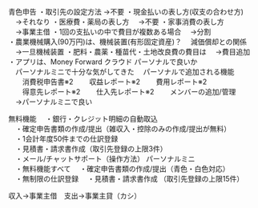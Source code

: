 青色申告 ・取引先の設定方法 →不要 ・現金払いの表し方(収支の合わせ方)  
　→それなり ・医療費・薬局の表し方 　→不要 ・家事消費の表し方  
　→事業主借 ・1回の支払いの中で費目が複数ある場合 　→分割  
・農業機械購入(90万円)は、機械装置(有形固定資産)？ 　減価償却との関係  
　→一旦機械装置 ・肥料・農薬・種苗代・土地改良費の費目は 　→費目追加  
・アプリは、Money Forward クラウド パーソナルで良いか  
　パーソナルミニで十分な気がしてきた 　パーソナルで追加される機能  
　　消費税申告書※2 　　収益レポート※2 　　費用レポート※2  
　　得意先レポート※2 　　仕入先レポート※2 　　メンバーの追加/管理  
　→パーソナルミニで良い  

無料機能 　・銀行・クレジット明細の自動取込  
　・確定申告書類の作成/提出（雑収入・控除のみの作成/提出が無料）  
　・1会計年度50件までの仕訳登録  
　・見積書・請求書作成（取引先登録の上限3件）  
　・メール/チャットサポート（操作方法） パーソナルミニ  
　・無料機能すべて 　・確定申告書類の作成/提出（青色・白色対応）  
　・無制限の仕訳登録 　・見積書・請求書作成 （取引先登録の上限15件）  

収入→事業主借　支出→事業主貸（カシ）
